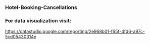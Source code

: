 ### Hotel-Booking-Cancellations
### For data visualization visit:
https://datastudio.google.com/reporting/2e968b01-f65f-4fd6-a97c-5cd05430314e
